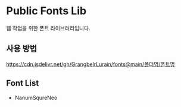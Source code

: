 # Public Fonts Lib

웹 작업을 위한 폰트 라이브러리입니다.

## 사용 방법
https://cdn.jsdelivr.net/gh/GrangbelrLurain/fonts@main/폴더명/폰트명

## Font List
- NanumSqureNeo

